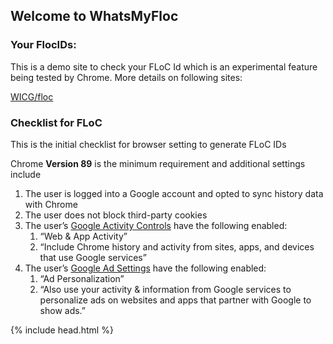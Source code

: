 ## Welcome to WhatsMyFloc

### Your FlocIDs:
<div id="box"></div>
This is a demo site to check your FLoC Id which is an experimental feature being tested by Chrome.
More details on following sites:

[WICG/floc](https://github.com/WICG/floc)


### Checklist for FLoC

This is the initial checklist for browser setting to generate FLoC IDs


Chrome **Version 89** is the minimum requirement and additional settings include

1. The user is logged into a Google account and opted to sync history data with Chrome
1. The user does not block third-party cookies
1. The user’s [Google Activity Controls](https://myaccount.google.com/activitycontrols) have the following enabled:
    1. “Web & App Activity”
    1. “Include Chrome history and activity from sites, apps, and devices that use Google services”
1. The user’s [Google Ad Settings](https://adssettings.google.com/) have the following enabled:
    1. “Ad Personalization”
    1. “Also use your activity & information from Google services to personalize ads on websites and apps that partner with Google to show ads.” 

{% include head.html %}
